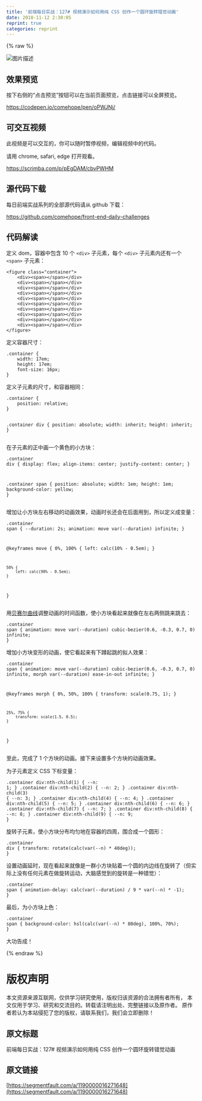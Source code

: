 ```yaml
---
title: '前端每日实战：127# 视频演示如何用纯 CSS 创作一个圆环旋转错觉动画' 
date: 2018-11-12 2:30:05
reprint: true
categories: reprint
---
```


{% raw %}
<p><span class="img-wrap"><img data-src="/img/bVbgq95?w=400&amp;h=302" src="https://static.alili.tech/img/bVbgq95?w=400&amp;h=302" alt="&#x56FE;&#x7247;&#x63CF;&#x8FF0;" title="&#x56FE;&#x7247;&#x63CF;&#x8FF0;"></span></p><h2>&#x6548;&#x679C;&#x9884;&#x89C8;</h2><p>&#x6309;&#x4E0B;&#x53F3;&#x4FA7;&#x7684;&#x201C;&#x70B9;&#x51FB;&#x9884;&#x89C8;&#x201D;&#x6309;&#x94AE;&#x53EF;&#x4EE5;&#x5728;&#x5F53;&#x524D;&#x9875;&#x9762;&#x9884;&#x89C8;&#xFF0C;&#x70B9;&#x51FB;&#x94FE;&#x63A5;&#x53EF;&#x4EE5;&#x5168;&#x5C4F;&#x9884;&#x89C8;&#x3002;</p><p><a href="https://codepen.io/comehope/pen/oPWJNj/" rel="nofollow noreferrer">https://codepen.io/comehope/pen/oPWJNj/</a></p><h2>&#x53EF;&#x4EA4;&#x4E92;&#x89C6;&#x9891;</h2><p>&#x6B64;&#x89C6;&#x9891;&#x662F;&#x53EF;&#x4EE5;&#x4EA4;&#x4E92;&#x7684;&#xFF0C;&#x4F60;&#x53EF;&#x4EE5;&#x968F;&#x65F6;&#x6682;&#x505C;&#x89C6;&#x9891;&#xFF0C;&#x7F16;&#x8F91;&#x89C6;&#x9891;&#x4E2D;&#x7684;&#x4EE3;&#x7801;&#x3002;</p><p>&#x8BF7;&#x7528; chrome, safari, edge &#x6253;&#x5F00;&#x89C2;&#x770B;&#x3002;</p><p><a href="https://scrimba.com/p/pEgDAM/cbvPWHM" rel="nofollow noreferrer">https://scrimba.com/p/pEgDAM/cbvPWHM</a></p><h2>&#x6E90;&#x4EE3;&#x7801;&#x4E0B;&#x8F7D;</h2><p>&#x6BCF;&#x65E5;&#x524D;&#x7AEF;&#x5B9E;&#x6218;&#x7CFB;&#x5217;&#x7684;&#x5168;&#x90E8;&#x6E90;&#x4EE3;&#x7801;&#x8BF7;&#x4ECE; github &#x4E0B;&#x8F7D;&#xFF1A;</p><p><a href="https://github.com/comehope/front-end-daily-challenges" rel="nofollow noreferrer">https://github.com/comehope/front-end-daily-challenges</a></p><h2>&#x4EE3;&#x7801;&#x89E3;&#x8BFB;</h2><p>&#x5B9A;&#x4E49; dom&#xFF0C;&#x5BB9;&#x5668;&#x4E2D;&#x5305;&#x542B; 10 &#x4E2A; <code>&lt;div&gt;</code> &#x5B50;&#x5143;&#x7D20;&#xFF0C;&#x6BCF;&#x4E2A; <code>&lt;div&gt;</code> &#x5B50;&#x5143;&#x7D20;&#x5185;&#x8FD8;&#x6709;&#x4E00;&#x4E2A; <code>&lt;span&gt;</code> &#x5B50;&#x5143;&#x7D20;&#xFF1A;</p><pre><code class="html">&lt;figure class=&quot;container&quot;&gt;
    &lt;div&gt;&lt;span&gt;&lt;/span&gt;&lt;/div&gt;
    &lt;div&gt;&lt;span&gt;&lt;/span&gt;&lt;/div&gt;
    &lt;div&gt;&lt;span&gt;&lt;/span&gt;&lt;/div&gt;
    &lt;div&gt;&lt;span&gt;&lt;/span&gt;&lt;/div&gt;
    &lt;div&gt;&lt;span&gt;&lt;/span&gt;&lt;/div&gt;
    &lt;div&gt;&lt;span&gt;&lt;/span&gt;&lt;/div&gt;
    &lt;div&gt;&lt;span&gt;&lt;/span&gt;&lt;/div&gt;
    &lt;div&gt;&lt;span&gt;&lt;/span&gt;&lt;/div&gt;
    &lt;div&gt;&lt;span&gt;&lt;/span&gt;&lt;/div&gt;
    &lt;div&gt;&lt;span&gt;&lt;/span&gt;&lt;/div&gt;
&lt;/figure&gt;</code></pre><p>&#x5B9A;&#x4E49;&#x5BB9;&#x5668;&#x5C3A;&#x5BF8;&#xFF1A;</p><pre><code class="css">.container {
    width: 17em;
    height: 17em;
    font-size: 16px;
}</code></pre><p>&#x5B9A;&#x4E49;&#x5B50;&#x5143;&#x7D20;&#x7684;&#x5C3A;&#x5BF8;&#xFF0C;&#x548C;&#x5BB9;&#x5668;&#x76F8;&#x540C;&#xFF1A;</p><pre><code class="css">.container {
    position: relative;
}

.container div {
    position: absolute;
    width: inherit;
    height: inherit;
}</code></pre><p>&#x5728;&#x5B50;&#x5143;&#x7D20;&#x7684;&#x6B63;&#x4E2D;&#x753B;&#x4E00;&#x4E2A;&#x9EC4;&#x8272;&#x7684;&#x5C0F;&#x65B9;&#x5757;&#xFF1A;</p><pre><code class="css">.container div {
    display: flex;
    align-items: center;
    justify-content: center;
}

.container span {
    position: absolute;
    width: 1em;
    height: 1em;
    background-color: yellow;
}</code></pre><p>&#x589E;&#x52A0;&#x8BA9;&#x5C0F;&#x65B9;&#x5757;&#x5DE6;&#x53F3;&#x79FB;&#x52A8;&#x7684;&#x52A8;&#x753B;&#x6548;&#x679C;&#xFF0C;&#x52A8;&#x753B;&#x65F6;&#x957F;&#x8FD8;&#x4F1A;&#x5728;&#x540E;&#x9762;&#x7528;&#x5230;&#xFF0C;&#x6240;&#x4EE5;&#x5B9A;&#x4E49;&#x6210;&#x53D8;&#x91CF;&#xFF1A;</p><pre><code class="css">.container span {
    --duration: 2s;
    animation: move var(--duration) infinite;
}

@keyframes move {
    0%, 100% {
        left: calc(10% - 0.5em);
    }

    50% {
        left: calc(90% - 0.5em);
    }
}</code></pre><p>&#x7528;<a href="http://cubic-bezier.com/#.6,-0.3,.7,0" rel="nofollow noreferrer">&#x8D1D;&#x8D5B;&#x5C14;&#x66F2;&#x7EBF;</a>&#x8C03;&#x6574;&#x52A8;&#x753B;&#x7684;&#x65F6;&#x95F4;&#x51FD;&#x6570;&#xFF0C;&#x4F7F;&#x5C0F;&#x65B9;&#x5757;&#x770B;&#x8D77;&#x6765;&#x5C31;&#x50CF;&#x5728;&#x5DE6;&#x53F3;&#x4E24;&#x4FA7;&#x8DF3;&#x6765;&#x8DF3;&#x53BB;&#xFF1A;</p><pre><code class="css">.container span {
    animation: move var(--duration) cubic-bezier(0.6, -0.3, 0.7, 0) infinite;
}</code></pre><p>&#x589E;&#x52A0;&#x5C0F;&#x65B9;&#x5757;&#x53D8;&#x5F62;&#x7684;&#x52A8;&#x753B;&#xFF0C;&#x4F7F;&#x5B83;&#x770B;&#x8D77;&#x6765;&#x6709;&#x4E0B;&#x8E72;&#x8D77;&#x8DF3;&#x7684;&#x62DF;&#x4EBA;&#x6548;&#x679C;&#xFF1A;</p><pre><code class="css">.container span {
    animation: 
        move var(--duration) cubic-bezier(0.6, -0.3, 0.7, 0) infinite,
        morph var(--duration) ease-in-out infinite;
}

@keyframes morph {
    0%, 50%, 100% {
        transform: scale(0.75, 1);
    }

    25%, 75% {
        transform: scale(1.5, 0.5);
    }
}</code></pre><p>&#x81F3;&#x6B64;&#xFF0C;&#x5B8C;&#x6210;&#x4E86; 1 &#x4E2A;&#x65B9;&#x5757;&#x7684;&#x52A8;&#x753B;&#x3002;&#x63A5;&#x4E0B;&#x6765;&#x8BBE;&#x7F6E;&#x591A;&#x4E2A;&#x65B9;&#x5757;&#x7684;&#x52A8;&#x753B;&#x6548;&#x679C;&#x3002;</p><p>&#x4E3A;&#x5B50;&#x5143;&#x7D20;&#x5B9A;&#x4E49; CSS &#x4E0B;&#x6807;&#x53D8;&#x91CF;&#xFF1A;</p><pre><code class="css">.container div:nth-child(1) { --n: 1; }
.container div:nth-child(2) { --n: 2; }
.container div:nth-child(3) { --n: 3; }
.container div:nth-child(4) { --n: 4; }
.container div:nth-child(5) { --n: 5; }
.container div:nth-child(6) { --n: 6; }
.container div:nth-child(7) { --n: 7; }
.container div:nth-child(8) { --n: 8; }
.container div:nth-child(9) { --n: 9; }</code></pre><p>&#x65CB;&#x8F6C;&#x5B50;&#x5143;&#x7D20;&#xFF0C;&#x4F7F;&#x5C0F;&#x65B9;&#x5757;&#x5206;&#x5E03;&#x5747;&#x5300;&#x5730;&#x5728;&#x5BB9;&#x5668;&#x7684;&#x56DB;&#x5468;&#xFF0C;&#x56F4;&#x5408;&#x6210;&#x4E00;&#x4E2A;&#x5706;&#x5F62;&#xFF1A;</p><pre><code class="css">.container div {
    transform: rotate(calc(var(--n) * 40deg));
}</code></pre><p>&#x8BBE;&#x7F6E;&#x52A8;&#x753B;&#x5EF6;&#x65F6;&#xFF0C;&#x73B0;&#x5728;&#x770B;&#x8D77;&#x6765;&#x5C31;&#x50CF;&#x662F;&#x4E00;&#x7FA4;&#x5C0F;&#x65B9;&#x5757;&#x8D34;&#x7740;&#x4E00;&#x4E2A;&#x5706;&#x7684;&#x5185;&#x8FB9;&#x7EBF;&#x5728;&#x65CB;&#x8F6C;&#x4E86;&#xFF08;&#x4F46;&#x5B9E;&#x9645;&#x4E0A;&#x6CA1;&#x6709;&#x4EFB;&#x4F55;&#x5143;&#x7D20;&#x5728;&#x505A;&#x65CB;&#x8F6C;&#x8FD0;&#x52A8;&#xFF0C;&#x5927;&#x8111;&#x611F;&#x89C9;&#x5230;&#x7684;&#x65CB;&#x8F6C;&#x662F;&#x4E00;&#x79CD;&#x9519;&#x89C9;&#xFF09;&#xFF1A;</p><pre><code class="css">.container span {
    animation-delay: calc(var(--duration) / 9 * var(--n) * -1);
}</code></pre><p>&#x6700;&#x540E;&#xFF0C;&#x4E3A;&#x5C0F;&#x65B9;&#x5757;&#x4E0A;&#x8272;&#xFF1A;</p><pre><code class="css">.container span {
    background-color: hsl(calc(var(--n) * 80deg), 100%, 70%);
}</code></pre><p>&#x5927;&#x529F;&#x544A;&#x6210;&#xFF01;</p>
{% endraw %}

# 版权声明
本文资源来源互联网，仅供学习研究使用，版权归该资源的合法拥有者所有，
本文仅用于学习、研究和交流目的。转载请注明出处、完整链接以及原作者。
原作者若认为本站侵犯了您的版权，请联系我们，我们会立即删除！

## 原文标题
前端每日实战：127# 视频演示如何用纯 CSS 创作一个圆环旋转错觉动画

## 原文链接
[https://segmentfault.com/a/1190000016271648](https://segmentfault.com/a/1190000016271648)

